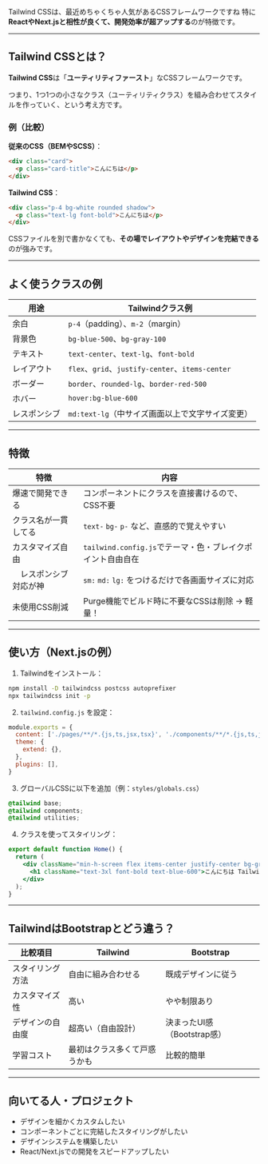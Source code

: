 Tailwind CSSは、最近めちゃくちゃ人気があるCSSフレームワークですね 
特に**ReactやNext.jsと相性が良くて、開発効率が超アップする**のが特徴です。

---

## Tailwind CSSとは？

**Tailwind CSS**は「**ユーティリティファースト**」なCSSフレームワークです。

つまり、1つ1つの小さなクラス（ユーティリティクラス）を組み合わせてスタイルを作っていく、という考え方です。

### 例（比較）
**従来のCSS（BEMやSCSS）**：
```html
<div class="card">
  <p class="card-title">こんにちは</p>
</div>
```

**Tailwind CSS**：
```html
<div class="p-4 bg-white rounded shadow">
  <p class="text-lg font-bold">こんにちは</p>
</div>
```

 CSSファイルを別で書かなくても、**その場でレイアウトやデザインを完結できる**のが強みです。

---

## よく使うクラスの例

| 用途 | Tailwindクラス例 |
|------|------------------|
| 余白 | `p-4`（padding）、`m-2`（margin） |
| 背景色 | `bg-blue-500`、`bg-gray-100` |
| テキスト | `text-center`、`text-lg`、`font-bold` |
| レイアウト | `flex`、`grid`、`justify-center`、`items-center` |
| ボーダー | `border`、`rounded-lg`、`border-red-500` |
| ホバー | `hover:bg-blue-600` |
| レスポンシブ | `md:text-lg`（中サイズ画面以上で文字サイズ変更） |

---

## 特徴

| 特徴 | 内容 |
|------|------|
|  爆速で開発できる | コンポーネントにクラスを直接書けるので、CSS不要 |
|  クラス名が一貫してる | `text-` `bg-` `p-` など、直感的で覚えやすい |
|  カスタマイズ自由 | `tailwind.config.js`でテーマ・色・ブレイクポイント自由自在 |
|　レスポンシブ対応が神 | `sm:` `md:` `lg:` をつけるだけで各画面サイズに対応 |
|  未使用CSS削減 | Purge機能でビルド時に不要なCSSは削除 → 軽量！

---

## 使い方（Next.jsの例）

1. Tailwindをインストール：

```bash
npm install -D tailwindcss postcss autoprefixer
npx tailwindcss init -p
```

2. `tailwind.config.js` を設定：

```js
module.exports = {
  content: ['./pages/**/*.{js,ts,jsx,tsx}', './components/**/*.{js,ts,jsx,tsx}'],
  theme: {
    extend: {},
  },
  plugins: [],
}
```

3. グローバルCSSに以下を追加（例：`styles/globals.css`）

```css
@tailwind base;
@tailwind components;
@tailwind utilities;
```

4. クラスを使ってスタイリング：

```jsx
export default function Home() {
  return (
    <div className="min-h-screen flex items-center justify-center bg-gray-100">
      <h1 className="text-3xl font-bold text-blue-600">こんにちは Tailwind!</h1>
    </div>
  );
}
```

---

## TailwindはBootstrapとどう違う？

| 比較項目 | Tailwind | Bootstrap |
|----------|----------|-----------|
| スタイリング方法 | 自由に組み合わせる | 既成デザインに従う |
| カスタマイズ性 | 高い | やや制限あり |
| デザインの自由度 | 超高い（自由設計） | 決まったUI感（Bootstrap感） |
| 学習コスト | 最初はクラス多くて戸惑うかも | 比較的簡単 |

---

## 向いてる人・プロジェクト

- デザインを細かくカスタムしたい
- コンポーネントごとに完結したスタイリングがしたい
- デザインシステムを構築したい
- React/Next.jsでの開発をスピードアップしたい





